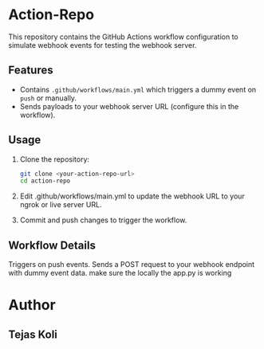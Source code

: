 # Action-Repo

This repository contains the GitHub Actions workflow configuration to simulate webhook events for testing the webhook server.

## Features

- Contains `.github/workflows/main.yml` which triggers a dummy event on `push` or manually.
- Sends payloads to your webhook server URL (configure this in the workflow).

## Usage

1. Clone the repository:

   ```bash
   git clone <your-action-repo-url>
   cd action-repo
2. Edit .github/workflows/main.yml to update the webhook URL to your ngrok or live server URL.

3. Commit and push changes to trigger the workflow.
   

## Workflow Details
Triggers on push events.
Sends a POST request to your webhook endpoint with dummy event data.
make sure the locally the app.py is working
# Author
## Tejas Koli
